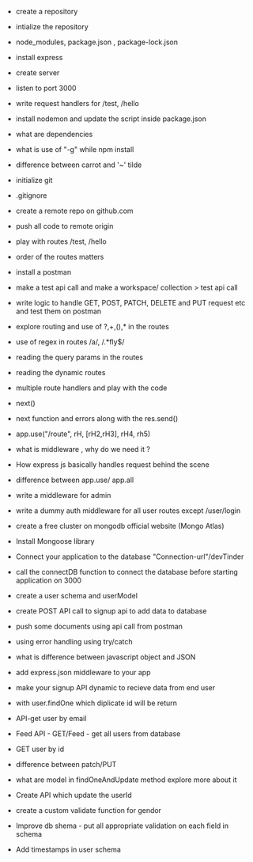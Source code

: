 - create a repository 
- intialize the repository 
- node_modules, package.json , package-lock.json 
- install express
- create server 
- listen to port 3000
- write request handlers for /test, /hello 
- install nodemon and update the script inside package.json 
- what are dependencies 
- what is use of "-g" while npm install 
- difference between carrot and '~' tilde

- initialize git 
- .gitignore
- create a remote repo on github.com 
- push all code to remote origin 
- play with routes /test, /hello 
- order of the routes matters 
- install a postman 
- make a test api call and make a workspace/ collection > test api call 
- write logic to handle GET, POST, PATCH, DELETE and PUT request etc and test them on postman
- explore routing and use of ?,+,(),* in the routes
- use of regex in routes /a/, /.*fly$/
- reading the query params in the routes 
- reading the dynamic routes 
- multiple route handlers and play with the code 
- next()
- next function and errors along with the res.send()
- app.use("/route", rH, [rH2,rH3], rH4, rh5)
- what is middleware , why do we need it ?
- How express js basically handles request behind the scene 
- difference between app.use/ app.all 
- write a middleware for admin 
- write a dummy auth middleware for all user routes except /user/login 
- create a free cluster on mongodb official website (Mongo Atlas)
- Install Mongoose library
- Connect your application to the database "Connection-url"/devTinder
- call the connectDB function to connect the database before starting application on 3000
- create a user schema and userModel
- create POST API call to signup api to add data to database 
- push some documents using api call from postman
- using error handling using try/catch
- what is difference between javascript object and JSON
- add express.json middleware to your app
- make your signup API dynamic to recieve data from end user 
- with user.findOne which diplicate id will be return 
- API-get user by email 
- Feed API - GET/Feed - get all users from database
- GET user by id 
- difference between patch/PUT
- what are model in findOneAndUpdate method explore more about it 
- Create API which update the userId 
- create a custom validate function for gendor 
- Improve db shema - put all appropriate validation on each field in schema 
- Add timestamps in user schema 
